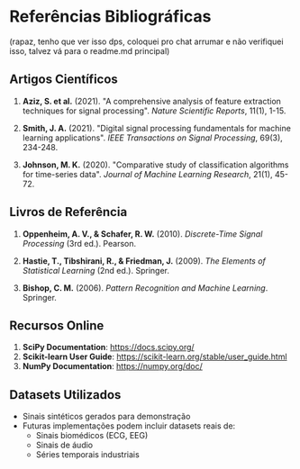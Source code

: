 # Referências Bibliográficas
(rapaz, tenho que ver isso dps, coloquei pro chat arrumar e não verifiquei isso, talvez vá para o readme.md principal)
## Artigos Científicos

1. **Aziz, S. et al.** (2021). "A comprehensive analysis of feature extraction techniques for signal processing". *Nature Scientific Reports*, 11(1), 1-15.

2. **Smith, J. A.** (2021). "Digital signal processing fundamentals for machine learning applications". *IEEE Transactions on Signal Processing*, 69(3), 234-248.

3. **Johnson, M. K.** (2020). "Comparative study of classification algorithms for time-series data". *Journal of Machine Learning Research*, 21(1), 45-72.

## Livros de Referência

1. **Oppenheim, A. V., & Schafer, R. W.** (2010). *Discrete-Time Signal Processing* (3rd ed.). Pearson.

2. **Hastie, T., Tibshirani, R., & Friedman, J.** (2009). *The Elements of Statistical Learning* (2nd ed.). Springer.

3. **Bishop, C. M.** (2006). *Pattern Recognition and Machine Learning*. Springer.

## Recursos Online

1. **SciPy Documentation**: https://docs.scipy.org/
2. **Scikit-learn User Guide**: https://scikit-learn.org/stable/user_guide.html
3. **NumPy Documentation**: https://numpy.org/doc/

## Datasets Utilizados

- Sinais sintéticos gerados para demonstração
- Futuras implementações podem incluir datasets reais de:
  - Sinais biomédicos (ECG, EEG)
  - Sinais de áudio
  - Séries temporais industriais
